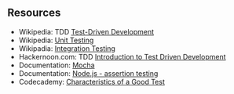 ## Resources
* Wikipedia: TDD [Test-Driven Development](https://en.wikipedia.org/wiki/Test-driven_development)
* Wikipedia: [Unit Testing](https://en.wikipedia.org/wiki/Unit_testing)
* Wikipadia: [Integration Testing](https://en.wikipedia.org/wiki/Integration_testing)
* Hackernoon.com: TDD [Introduction to Test Driven Development](https://hackernoon.com/introduction-to-test-driven-development-tdd-61a13bc92d92)
* Documentation: [Mocha](https://mochajs.org/)
* Documentation: [Node.js - assertion testing](https://nodejs.org/api/assert.html)
* Codecademy: [Characteristics of a Good Test](https://www.codecademy.com/articles/tdd-u1-good-test)